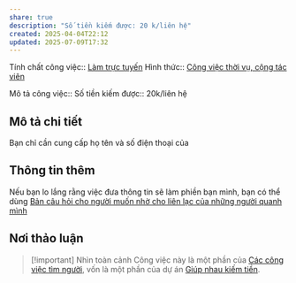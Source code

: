 ```yaml
---
share: true
description: "Số tiền kiếm được: 20 k/liên hệ"
created: 2025-04-04T22:12
updated: 2025-07-09T17:32
---
```

Tính chất công việc:: [Làm trực tuyến](../../../../%C4%90%E1%BA%B7c%20%C4%91i%E1%BB%83m%20c%C3%B4ng%20vi%E1%BB%87c/N%C6%A1i%20l%C3%A0m%20vi%E1%BB%87c/L%C3%A0m%20tr%E1%BB%B1c%20tuy%E1%BA%BFn.md)
Hình thức:: [Công việc thời vụ, cộng tác viên](../../index.md)

Mô tả công việc:: 
Số tiền kiếm được:: 20k/liên hệ

## Mô tả chi tiết
Bạn chỉ cần cung cấp họ tên và số điện thoại của 

## Thông tin thêm
Nếu bạn lo lắng rằng việc đưa thông tin sẽ làm phiền bạn mình, bạn có thể dùng [Bản câu hỏi cho người muốn nhờ cho liên lạc của những người quanh mình](../../../../../M%E1%BB%9F%20r%E1%BB%99ng%20m%E1%BB%91i%20quan%20h%E1%BB%87/B%E1%BA%A3n%20c%C3%A2u%20h%E1%BB%8Fi%20cho%20ng%C6%B0%E1%BB%9Di%20mu%E1%BB%91n%20nh%E1%BB%9D%20cho%20li%C3%AAn%20l%E1%BA%A1c%20c%E1%BB%A7a%20nh%E1%BB%AFng%20ng%C6%B0%E1%BB%9Di%20quanh%20m%C3%ACnh.md)

## Nơi thảo luận


> [!important] Nhìn toàn cảnh
> Công việc này là một phần của [Các công việc tìm người](./index.md), vốn là một phần của dự án [Giúp nhau kiếm tiền](../../../../../../%F0%9F%93%90D%E1%BB%B1%20%C3%A1n/Gi%C3%BAp%20nhau%20ki%E1%BA%BFm%20ti%E1%BB%81n/index.md).
